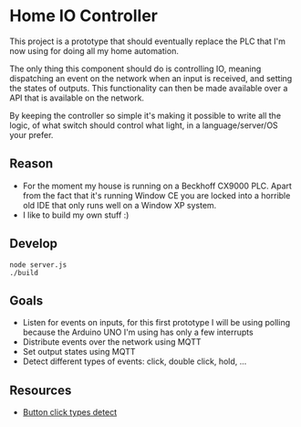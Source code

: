 # Home IO Controller

This project is a prototype that should eventually replace the PLC that I'm now using for doing all my home automation.

The only thing this component should do is controlling IO, meaning dispatching an event on the network when an input is received, and setting the states of outputs.
This functionality can then be made available over a API that is available on the network.

By keeping the controller so simple it's making it possible to write all the logic, of what switch should control what light, in a language/server/OS your prefer.

## Reason

* For the moment my house is running on a Beckhoff CX9000 PLC. Apart from the fact that it's running Window CE you are locked into a horrible old IDE that only runs well on
a Window XP system.
* I like to build my own stuff :)

## Develop

    node server.js
    ./build

## Goals

* Listen for events on inputs, for this first prototype I will be using polling because the Arduino UNO I'm using has only a few interrupts
* Distribute events over the network using MQTT
* Set output states using MQTT
* Detect different types of events: click, double click, hold, ...

## Resources

* [Button click types detect](http://forum.arduino.cc/index.php?topic=14479.0)

